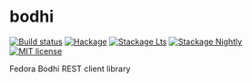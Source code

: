 # bodhi

[![Build status](https://img.shields.io/travis/juhp/bodhi.svg?logo=travis)](https://travis-ci.org/juhp/bodhi)
[![Hackage](https://img.shields.io/hackage/v/bodhi.svg?logo=haskell)](https://hackage.haskell.org/package/bodhi)
[![Stackage Lts](http://stackage.org/package/bodhi/badge/lts)](http://stackage.org/lts/package/bodhi)
[![Stackage Nightly](http://stackage.org/package/bodhi/badge/nightly)](http://stackage.org/nightly/package/bodhi)
[![MIT license](https://img.shields.io/badge/license-MIT-blue.svg)](LICENSE)

Fedora Bodhi REST client library
